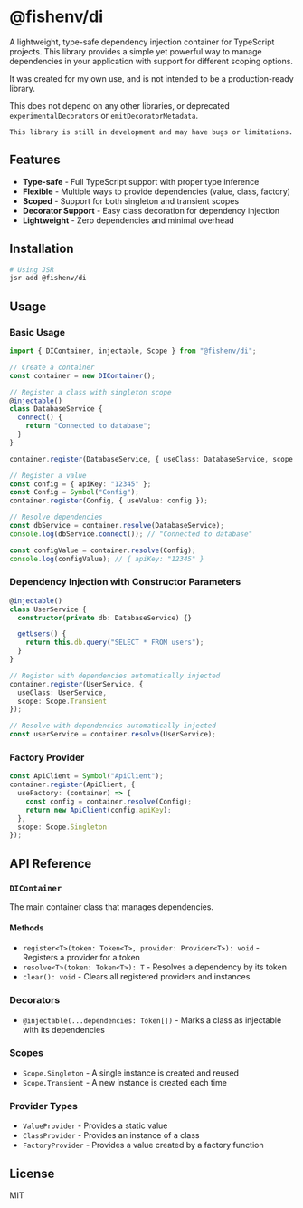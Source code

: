 # @fishenv/di

A lightweight, type-safe dependency injection container for TypeScript projects. This library provides a simple yet powerful way to manage dependencies in your application with support for different scoping options.

It was created for my own use, and is not intended to be a production-ready library.

This does not depend on any other libraries, or deprecated `experimentalDecorators` or `emitDecoratorMetadata`.


```warning
This library is still in development and may have bugs or limitations.
```

## Features

- **Type-safe** - Full TypeScript support with proper type inference
- **Flexible** - Multiple ways to provide dependencies (value, class, factory)
- **Scoped** - Support for both singleton and transient scopes
- **Decorator Support** - Easy class decoration for dependency injection
- **Lightweight** - Zero dependencies and minimal overhead

## Installation

```bash
# Using JSR
jsr add @fishenv/di
```

## Usage

### Basic Usage

```typescript
import { DIContainer, injectable, Scope } from "@fishenv/di";

// Create a container
const container = new DIContainer();

// Register a class with singleton scope
@injectable()
class DatabaseService {
  connect() {
    return "Connected to database";
  }
}

container.register(DatabaseService, { useClass: DatabaseService, scope: Scope.Singleton });

// Register a value
const config = { apiKey: "12345" };
const Config = Symbol("Config");
container.register(Config, { useValue: config });

// Resolve dependencies
const dbService = container.resolve(DatabaseService);
console.log(dbService.connect()); // "Connected to database"

const configValue = container.resolve(Config);
console.log(configValue); // { apiKey: "12345" }
```

### Dependency Injection with Constructor Parameters

```typescript
@injectable()
class UserService {
  constructor(private db: DatabaseService) {}

  getUsers() {
    return this.db.query("SELECT * FROM users");
  }
}

// Register with dependencies automatically injected
container.register(UserService, { 
  useClass: UserService,
  scope: Scope.Transient 
});

// Resolve with dependencies automatically injected
const userService = container.resolve(UserService);
```

### Factory Provider

```typescript
const ApiClient = Symbol("ApiClient");
container.register(ApiClient, {
  useFactory: (container) => {
    const config = container.resolve(Config);
    return new ApiClient(config.apiKey);
  },
  scope: Scope.Singleton
});
```

## API Reference

### `DIContainer`

The main container class that manages dependencies.

#### Methods

- `register<T>(token: Token<T>, provider: Provider<T>): void` - Registers a provider for a token
- `resolve<T>(token: Token<T>): T` - Resolves a dependency by its token
- `clear(): void` - Clears all registered providers and instances

### Decorators

- `@injectable(...dependencies: Token[])` - Marks a class as injectable with its dependencies

### Scopes

- `Scope.Singleton` - A single instance is created and reused
- `Scope.Transient` - A new instance is created each time

### Provider Types

- `ValueProvider` - Provides a static value
- `ClassProvider` - Provides an instance of a class
- `FactoryProvider` - Provides a value created by a factory function

## License

MIT
